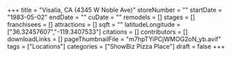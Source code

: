 +++
title = "Visalia, CA (4345 W Noble Ave)"
storeNumber = ""
startDate = "1983-05-02"
endDate = ""
cuDate = ""
remodels = []
stages = []
franchisees = []
attractions = []
sqft = ""
latitudeLongitude = ["36.32457607","-119.3407533"]
citations = []
contributors = []
downloadLinks = []
pageThumbnailFile = "m7hpTYiPCjWMOG2oN_yb.avif"
tags = ["Locations"]
categories = ["ShowBiz Pizza Place"]
draft = false
+++
